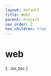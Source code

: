 ```yaml
---
layout: default
title: Web2
parent: Project
nav_order: 2
has_children: true
---
```


# web
{: .no_toc }